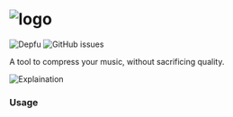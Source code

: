 # ![logo](https://i.imgur.com/n2Bs8gS.png)

![Depfu](https://img.shields.io/depfu/dependencies/github/giorgiobrux/musiccompressor)
![GitHub issues](https://img.shields.io/github/issues/giorgiobrux/musiccompressor)

A tool to compress your music, without sacrificing quality.

![Explaination](https://i.imgur.com/J9idGMM.png)

### Usage